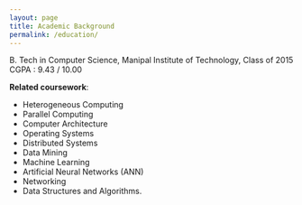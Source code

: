 ```yaml
---
layout: page
title: Academic Background
permalink: /education/
---
```


B. Tech in Computer Science, Manipal Institute of Technology, Class of 2015 </br>
CGPA : 9.43 / 10.00 </br>

**Related coursework**:  </br>
- Heterogeneous Computing </br>
- Parallel Computing </br>
- Computer Architecture  </br>
- Operating Systems  </br>
- Distributed Systems  </br>
- Data Mining  </br>
- Machine Learning  </br>
- Artificial Neural Networks (ANN)  </br>
- Networking  </br>
- Data Structures and Algorithms.  </br>


